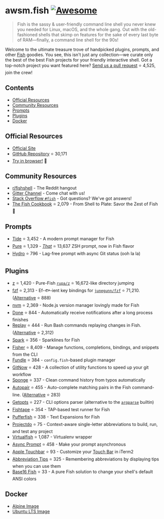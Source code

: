 # awsm.fish [![Awesome](https://awesome.re/badge.svg)](https://awesome.re)

> Fish is the sassy & user-friendly command line shell you never knew you needed for Linux, macOS, and the whole gang. Out with the old-fashioned shells that skimp on features for the sake of every last byte of RAM—finally, a command line shell for the 90s!

Welcome to the ultimate treasure trove of handpicked plugins, prompts, and other [Fish](https://fishshell.com/) goodies. You see, this isn't just any collection—we curate only the best of the best Fish projects for your friendly interactive shell. Got a top-notch project you want featured here? [Send us a pull request](https://github.com/jorgebucaran/awesome-fish/fork) ⭐ 4,525, join the crew!

## Contents

- [Official Resources](#official-resources)
- [Community Resources](#community-resources)
- [Prompts](#prompts)
- [Plugins](#plugins)
- [Docker](#docker)

## Official Resources

- [Official Site](https://fishshell.com)
- [GitHub Repository](https://github.com/fish-shell/fish-shell) ⭐ 30,171
- [Try in browser!](https://rootnroll.com/d/fish-shell/) 🍤

## Community Resources

- [r/fishshell](https://www.reddit.com/r/fishshell) - The Reddit hangout
- [Gitter Channel](https://gitter.im/fish-shell/fish-shell) - Come chat with us!
- [Stack Overflow `#fish`](https://stackoverflow.com/questions/tagged/fish) - Got questions? We've got answers!
- [The Fish Cookbook](https://github.com/jorgebucaran/cookbook.fish) ⭐ 2,079 - From Shell to Plate: Savor the Zest of Fish 🦞

## Prompts

- [Tide](https://github.com/IlanCosman/tide) ⭐ 3,452 - A modern prompt manager for Fish
- [Pure](https://github.com/pure-fish/pure/) ⭐ 1,329 - [_That_](https://github.com/sindresorhus/pure) ⭐ 13,637 ZSH prompt, now in Fish flavor
- [Hydro](https://github.com/jorgebucaran/hydro) ⭐ 796 - Lag-free prompt with async Git status (ooh la la)

## Plugins

- [z](https://github.com/jethrokuan/z) ⭐ 1,420 - Pure-Fish [`rupa/z`](https://github.com/rupa/z) ⭐ 16,672-like directory jumping
- [fzf](https://github.com/PatrickF1/fzf.fish) ⭐ 2,313 - Ef-🐟-ient key bindings for [`junegunn/fzf`](https://github.com/junegunn/fzf) ⭐ 71,210. ([Alternative](https://github.com/jethrokuan/fzf) ⭐ 888)
- [nvm](https://github.com/jorgebucaran/nvm.fish) ⭐ 2,369 - Node.js version manager lovingly made for Fish
- [Done](https://github.com/franciscolourenco/done) ⭐ 844 - Automatically receive notifications after a long process finishes
- [Replay](https://github.com/jorgebucaran/replay.fish) ⭐ 444 - Run Bash commands replaying changes in Fish. ([Alternative](https://github.com/edc/bass) ⭐ 2,312)
- [Spark](https://github.com/jorgebucaran/spark.fish) ⭐ 356 - Sparklines for Fish
- [Fisher](https://github.com/jorgebucaran/fisher) ⭐ 8,409 - Manage functions, completions, bindings, and snippets from the CLI
- [Fundle](https://github.com/danhper/fundle) ⭐ 384 - `config.fish`-based plugin manager
- [GitNow](https://github.com/joseluisq/gitnow) ⭐ 428 - A collection of utility functions to speed up your git workflow
- [Sponge](https://github.com/meaningful-ooo/sponge) ⭐ 337 - Clean command history from typos automatically
- [Autopair](https://github.com/jorgebucaran/autopair.fish) ⭐ 455 - Auto-complete matching pairs in the Fish command-line. ([Alternative](https://github.com/laughedelic/pisces) ⭐ 283)
- [Getopts](https://github.com/jorgebucaran/getopts.fish) ⭐ 227 - CLI options parser (alternative to the [`argparse`](https://fishshell.com/docs/current/cmds/argparse.html) builtin)
- [Fishtape](https://github.com/jorgebucaran/fishtape) ⭐ 354 - TAP-based test runner for Fish
- [Pufferfish](https://github.com/nickeb96/puffer-fish) ⭐ 338 - Text Expansions for Fish
- [Projectdo](https://github.com/paldepind/projectdo) ⭐ 75 - Context-aware single-letter abbreviations to build, run, and test any project
- [Virtualfish](https://github.com/adambrenecki/virtualfish) ⭐ 1,087 - Virtualenv wrapper
- [Async Prompt](https://github.com/acomagu/fish-async-prompt) ⭐ 458 - Make your prompt asynchronous
- [Apple Touchbar](https://github.com/rodrigobdz/fish-apple-touchbar) ⭐ 93 - Customize your [Touch Bar](https://developer.apple.com/design/human-interface-guidelines/macos/touch-bar/touch-bar-overview) in iTerm2
- [Abbreviation Tips](https://github.com/Gazorby/fish-abbreviation-tips) ⭐ 325 - Remembering abbreviations by displaying tips when you can use them
- [Base16 Fish](https://github.com/FabioAntunes/base16-fish-shell) ⭐ 33 - A pure Fish solution to change your shell's default ANSI colors

## Docker

- [Alpine Image](https://hub.docker.com/r/purefish/docker-fish)
- [Ubuntu LTS Image](https://hub.docker.com/r/dideler/fish-shell)
